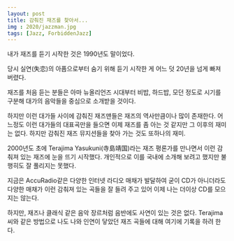 ```yaml
---
layout: post
title: 감춰진 재즈를 찾아서...
img : 2020/jazzman.jpg
tags: [Jazz, ForbiddenJazz]
---
```




내가 재즈를 듣기 시작한 것은 1990년도 말이었다. 

당시 실연(失恋)의 아픔으로부터 숨기 위해 듣기 시작한 게 어느 덧 20년을 넘게 빠져 버렸다.



재즈를 처음 듣는 분들은 아마 뉴올리언즈 시대부터 비밥, 하드밥, 모던 정도로 시기를 구분해 대가의 음악들을 중심으로 소개받을 것이다. 



하지만 이런 대가들 사이에 감춰진 재즈맨들은 재즈의 역사만큼이나 많이 존재한다. 어느정도 이런 대가들의 대표곡만을 들으면 이제 재즈를 좀 아는 것 같지만 그 이후의 재미는 없다. 하지만 감춰진 재즈 뮤지션들을 찾아 가는 것도 또하나의 재미. 



2000년도 초에 Terajima Yasukuni(寺島靖国)라는 재즈 평론가를 만나면서 이런 감춰져 있는 재즈에 눈을 뜨기 시작했다. 개인적으로 이를 국내에 소개해 보려고 했지만 불행히도 잘 풀리지는 못했다. 



지금은 AccuRadio같은 다양한 인터넷 라디오 매채가 발달하여 굳이 CD가 아니더라도 다양한 매채가 이런 감춰져 있는 곡들을 잘 들려 주고 있어 이제 나는 더이상 CD를 모으지는 않는다. 



하지만, 재즈나 클래식 같은 음악 장르처럼 음반에도 사연이 있는 것은 없다. Terajima씨와 같은 방법으로 나도 나와 인연이 닿았던 재즈 곡들에 대해 여기에 기록을 하려 한다.  


